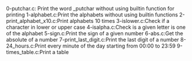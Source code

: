 0-putchar.c: Print the word _putchar without using builtin function for printing
1-alphabet.c:Print the alphabets without using builtin functions
2-print_alphabet_x10.c:Print alphabets 10 times
3-islower.c:Check if a character in lower or upper case
4-isalpha.c:Check is a given letter is one of the alphabet
5-sign.c:Print the sign of a given number
6-abs.c:Get the absolute of a number
7-print_last_digit.c:Print the last digit of a number
8-24_hours.c:Print every minute of the day starting from 00:00 to 23:59
9-times_table.c:Print a table
